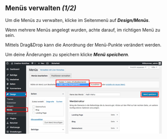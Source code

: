 ## Menüs verwalten *(1/2)*

Um die Menüs zu verwalten, klicke im Seitenmenü auf _**Design/Menüs**_.

Wenn mehrere Menüs angelegt wurden, achte darauf, im richtigen Menü zu sein.

Mittels Drag&Drop kann die Anordnung der Menü-Punkte verändert werden.

Um deine Änderungen zu speichern klicke _**Menü speichern**_.

![image](./assets/manage_select.jpg)
